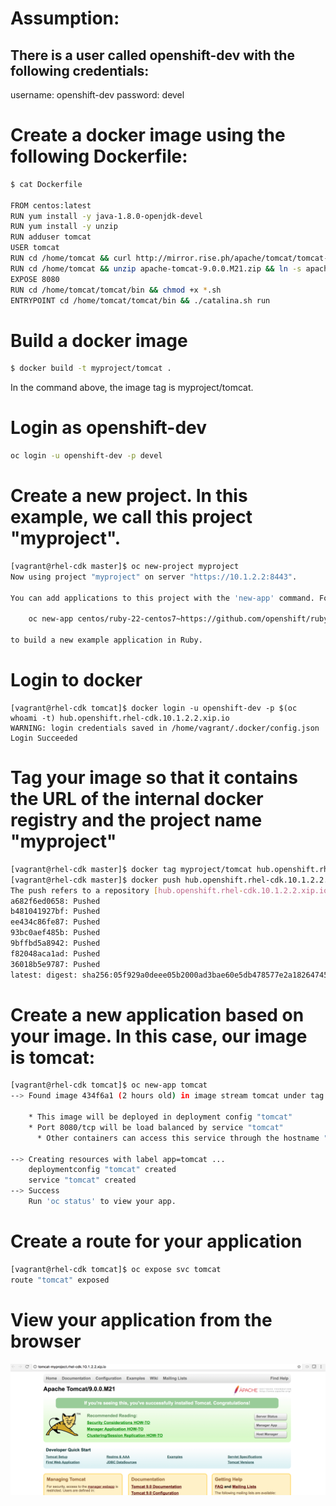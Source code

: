 # Assumption:
## There is a user called openshift-dev with the following credentials:
username: openshift-dev
password: devel

# Create a docker image using the following Dockerfile:

```bash
$ cat Dockerfile

FROM centos:latest
RUN yum install -y java-1.8.0-openjdk-devel
RUN yum install -y unzip
RUN adduser tomcat
USER tomcat
RUN cd /home/tomcat && curl http://mirror.rise.ph/apache/tomcat/tomcat-9/v9.0.0.M21/bin/apache-tomcat-9.0.0.M21.zip -o apache-tomcat-9.0.0.M21.zip
RUN cd /home/tomcat && unzip apache-tomcat-9.0.0.M21.zip && ln -s apache-tomcat-9.0.0.M21 tomcat
EXPOSE 8080
RUN cd /home/tomcat/tomcat/bin && chmod +x *.sh
ENTRYPOINT cd /home/tomcat/tomcat/bin && ./catalina.sh run
```

# Build a docker image
```bash
$ docker build -t myproject/tomcat .
```
In the command above, the image tag is myproject/tomcat.

# Login as openshift-dev

```bash
oc login -u openshift-dev -p devel
```

# Create a new project. In this example, we call this project "myproject".

```bash
[vagrant@rhel-cdk master]$ oc new-project myproject
Now using project "myproject" on server "https://10.1.2.2:8443".

You can add applications to this project with the 'new-app' command. For example, try:

    oc new-app centos/ruby-22-centos7~https://github.com/openshift/ruby-ex.git

to build a new example application in Ruby.
```
# Login to docker 

```
[vagrant@rhel-cdk tomcat]$ docker login -u openshift-dev -p $(oc whoami -t) hub.openshift.rhel-cdk.10.1.2.2.xip.io
WARNING: login credentials saved in /home/vagrant/.docker/config.json
Login Succeeded

``` 
# Tag your image so that it contains the URL of the internal docker registry and the project name "myproject"

```bash
[vagrant@rhel-cdk master]$ docker tag myproject/tomcat hub.openshift.rhel-cdk.10.1.2.2.xip.io/myproject/tomcat
[vagrant@rhel-cdk master]$ docker push hub.openshift.rhel-cdk.10.1.2.2.xip.io/myproject/tomcat
The push refers to a repository [hub.openshift.rhel-cdk.10.1.2.2.xip.io/myproject/tomcat]
a682f6ed0658: Pushed 
b481041927bf: Pushed 
ee434c86fe87: Pushed 
93bc0aef485b: Pushed 
9bffbd5a8942: Pushed 
f82048aca1ad: Pushed 
36018b5e9787: Pushed 
latest: digest: sha256:05f929a0deee05b2000ad3bae60e5db478577e2a18264745464e21b7f4a45efb size: 7424
```
# Create a new application based on your image. In this case, our image is tomcat:

```bash
[vagrant@rhel-cdk tomcat]$ oc new-app tomcat
--> Found image 434f6a1 (2 hours old) in image stream tomcat under tag "latest" for "tomcat"

    * This image will be deployed in deployment config "tomcat"
    * Port 8080/tcp will be load balanced by service "tomcat"
      * Other containers can access this service through the hostname "tomcat"

--> Creating resources with label app=tomcat ...
    deploymentconfig "tomcat" created
    service "tomcat" created
--> Success
    Run 'oc status' to view your app.
```

# Create a route for your application

```bash
[vagrant@rhel-cdk tomcat]$ oc expose svc tomcat
route "tomcat" exposed
```

# View your application from the browser

![Image of tomcat](images/tomcat_image.png)
